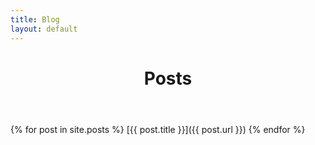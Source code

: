 ```yaml
---
title: Blog
layout: default
---
```


<header>
<h1>Posts</h1>
</header>

{% for post in site.posts %}
[{{ post.title }}]({{ post.url }})
{% endfor %}
